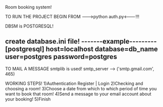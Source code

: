 Room booking system!

TO RUN THE PROJECT BEGIN FROM --->python auth.py<---!!!

DBSM is POSTGRESQL!

create database.ini file!
-------example---------
[postgresql]
host=localhost
database=db_name
user=postgres
password=postgres
-----------------------

TO MAIL A MESSAGE smtplib is used!
smtp_server --> ('smtp.gmail.com', 465)

WORKING STEPS!
1)Authentication Register | Login
2)Checking and choosing a room!
3)Choose a date from which to which period of time you want to book that room!
4)Send a message to your email account about your booking!
5)Finish
